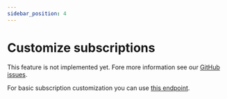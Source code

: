 ```yaml
---
sidebar_position: 4
---
```


# Customize subscriptions

This feature is not implemented yet. Fore more information see our [GitHub issues](https://github.com/Embloy/Embloy-Core-Server/issues).

For basic subscription customization you can use [this endpoint](https://www.postman.com/embloy/workspace/embloy-workspace/request/24977803-19871b4d-01c2-4823-9de1-272ee3d6adfc).
